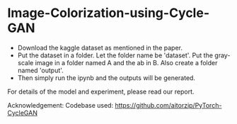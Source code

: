 # Image-Colorization-using-Cycle-GAN

 - Download the kaggle dataset as mentioned in the paper.
 - Put the dataset in a folder. Let the folder name be 'dataset'. Put the gray-scale image in
a folder named A and the ab in B. Also create a folder named 'output'. 
 - Then simply run the ipynb and the outputs will be generated.
 
For details of the model and experiment, please read our report.

Acknowledgement: Codebase used: https://github.com/aitorzip/PyTorch-CycleGAN
